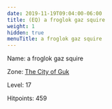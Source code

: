 ```yaml
---
date: 2019-11-19T09:04:00-06:00
title: (EQ) a froglok gaz squire
weight: 1
hidden: true
menuTitle: a froglok gaz squire
---
```


Name: a froglok gaz squire


Zone: [The City of Guk](/en/eq/exploration/the_city_of_guk)

Level: 17

Hitpoints: 459